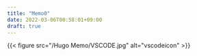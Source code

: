 ```yaml
---
title: "Memo0"
date: 2022-03-06T00:58:01+09:00
draft: true
---
```


{{< figure src="/Hugo Memo/VSCODE.jpg" alt="vscodeicon"  >}}